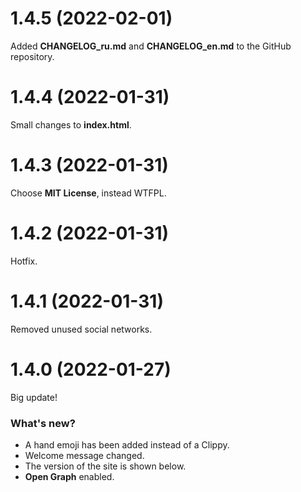 # 1.4.5 (2022-02-01)

Added **CHANGELOG_ru.md** and **CHANGELOG_en.md** to the GitHub repository.


# 1.4.4 (2022-01-31)

Small changes to **index.html**.


# 1.4.3 (2022-01-31)

Choose **MIT License**, instead WTFPL.


# 1.4.2 (2022-01-31)

Hotfix.


# 1.4.1 (2022-01-31)

Removed unused social networks.


# 1.4.0 (2022-01-27)

Big update!

### What's new?
* A hand emoji has been added instead of a Clippy.
* Welcome message changed.
* The version of the site is shown below.
* **Open Graph** enabled.
